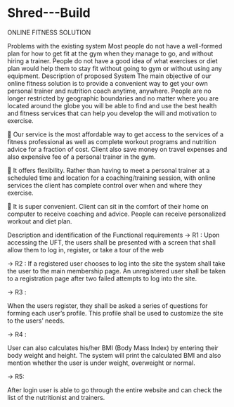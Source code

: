 # Shred---Build


ONLINE FITNESS SOLUTION

Problems with the existing system Most people do not have a well-formed plan for how to get fit at the gym when they manage to go, and without hiring a trainer. People do not have a good idea of what exercises or diet plan would help them to stay fit without going to gym or without using any equipment. Description of proposed System
The main objective of our online fitness solution is to provide a convenient way to get your own personal trainer and nutrition coach anytime, anywhere. People are no longer restricted by geographic boundaries and no matter where you are located around the globe you will be able to find and use the best health and fitness services that can help you develop the will and motivation to exercise.

 Our service is the most affordable way to get access to the services of a fitness professional as well as complete workout programs and nutrition advice for a fraction of cost. Client also save money on travel expenses and also expensive fee of a personal trainer in the gym.

 It offers flexibility. Rather than having to meet a personal trainer at a scheduled time and location for a coaching/training session, with online services the client has complete control over when and where they exercise.

 It is super convenient. Client can sit in the comfort of their home on computer to receive coaching and advice. People can receive personalized workout and diet plan.

Description and identification of the Functional requirements
-> R1 :
Upon accessing the UFT, the users shall be presented with a screen that shall allow them to log in, register, or take a tour of the web 

-> R2 :
If a registered user chooses to log into the site the system shall take the user to the main membership page. An unregistered user shall be taken to a registration page after two failed attempts to log into the site.

-> R3 :

When the users register, they shall be asked a series of questions for forming each user’s profile. This profile shall be used to customize the site to the users’ needs.

-> R4 :

User can also calculates his/her BMI (Body Mass Index) by entering their body weight and height. The system will print the calculated BMI and also mention whether the user is under weight, overweight or normal.

-> R5:

After login user is able to go through the entire website and can check the list of the nutritionist and trainers.




